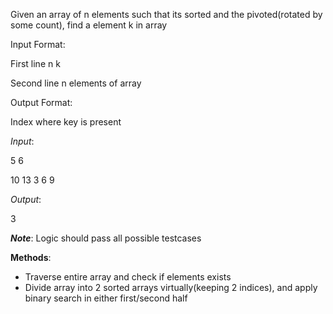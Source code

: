 Given an array of n elements such that its sorted and the pivoted(rotated by some count), find a element k in array

Input Format:

First line n k

Second line n elements of array


Output Format:

Index where key is present


*Input*: 

5 6

10 13 3 6 9


*Output*: 

3


__*Note*__: Logic should pass all possible testcases


**Methods**:
- Traverse entire array and check if elements exists
- Divide array into 2 sorted arrays virtually(keeping 2 indices), and apply binary search in either first/second half 
